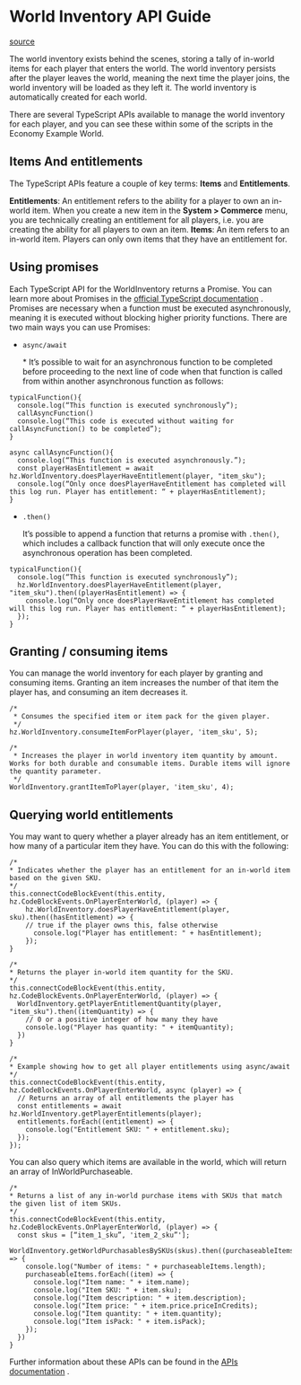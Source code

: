 # World Inventory API Guide

[source](https://developers.meta.com/horizon-worlds/learn/documentation/mhcp-program/monetization/world-inventory-api-guide)

The world inventory exists behind the scenes, storing a tally of in-world items for each player that enters the world. The world inventory persists after the player leaves the world, meaning the next time the player joins, the world inventory will be loaded as they left it. The world inventory is automatically created for each world.

There are several TypeScript APIs available to manage the world inventory for each player, and you can see these within some of the scripts in the Economy Example World.

## Items And entitlements

The TypeScript APIs feature a couple of key terms: **Items** and **Entitlements**.

**Entitlements**: An entitlement refers to the ability for a player to own an in-world item. When you create a new item in the **System > Commerce** menu, you are technically creating an entitlement for all players, i.e. you are creating the ability for all players to own an item. **Items**: An item refers to an in-world item. Players can only own items that they have an entitlement for.

## Using promises

Each TypeScript API for the WorldInventory returns a Promise. You can learn more about Promises in the [official TypeScript documentation](https://www.typescriptlang.org/docs/handbook/intro.html) . Promises are necessary when a function must be executed asynchronously, meaning it is executed without blocking higher priority functions. There are two main ways you can use Promises:

*   `async/await`
    
     \* It’s possible to wait for an asynchronous function to be completed before proceeding to the next line of code when that function is called from within another asynchronous function as follows:

```
typicalFunction(){
  console.log(“This function is executed synchronously”);
  callAsyncFunction()
  console.log(“This code is executed without waiting for callAsyncFunction() to be completed”);
}

async callAsyncFunction(){
  console.log(“This function is executed asynchronously.”);
  const playerHasEntitlement = await hz.WorldInventory.doesPlayerHaveEntitlement(player, "item_sku");
  console.log(“Only once doesPlayerHaveEntitlement has completed will this log run. Player has entitlement: “ + playerHasEntitlement);
}
```

*   `.then()`
    
     It’s possible to append a function that returns a promise with `.then()`, which includes a callback function that will only execute once the asynchronous operation has been completed.

```
typicalFunction(){
  console.log(“This function is executed synchronously”);
  hz.WorldInventory.doesPlayerHaveEntitlement(player, "item_sku").then((playerHasEntitlement) => {
    console.log(“Only once doesPlayerHaveEntitlement has completed will this log run. Player has entitlement: “ + playerHasEntitlement);
  });
}
```

## Granting / consuming items

You can manage the world inventory for each player by granting and consuming items. Granting an item increases the number of that item the player has, and consuming an item decreases it.

```
/*
 * Consumes the specified item or item pack for the given player.
 */
hz.WorldInventory.consumeItemForPlayer(player, 'item_sku', 5);

/*
 * Increases the player in world inventory item quantity by amount. Works for both durable and consumable items. Durable items will ignore the quantity parameter.
 */
WorldInventory.grantItemToPlayer(player, 'item_sku', 4);
```

## Querying world entitlements

You may want to query whether a player already has an item entitlement, or how many of a particular item they have. You can do this with the following:

```
/*
* Indicates whether the player has an entitlement for an in-world item based on the given SKU.
*/
this.connectCodeBlockEvent(this.entity, hz.CodeBlockEvents.OnPlayerEnterWorld, (player) => {
    hz.WorldInventory.doesPlayerHaveEntitlement(player, sku).then((hasEntitlement) => {
    // true if the player owns this, false otherwise
      console.log("Player has entitlement: " + hasEntitlement);
    });
}

/*
* Returns the player in-world item quantity for the SKU.
*/
this.connectCodeBlockEvent(this.entity, hz.CodeBlockEvents.OnPlayerEnterWorld, (player) => {
  WorldInventory.getPlayerEntitlementQuantity(player, "item_sku").then((itemQuantity) => {
    // 0 or a positive integer of how many they have
    console.log("Player has quantity: " + itemQuantity);
  })
}

/*
* Example showing how to get all player entitlements using async/await
*/
this.connectCodeBlockEvent(this.entity, hz.CodeBlockEvents.OnPlayerEnterWorld, async (player) => {
  // Returns an array of all entitlements the player has
  const entitlements = await hz.WorldInventory.getPlayerEntitlements(player);
  entitlements.forEach((entitlement) => {
    console.log("Entitlement SKU: " + entitlement.sku);
  });
});
```

You can also query which items are available in the world, which will return an array of InWorldPurchaseable.

```
/*
* Returns a list of any in-world purchase items with SKUs that match the given list of item SKUs.
*/
this.connectCodeBlockEvent(this.entity, hz.CodeBlockEvents.OnPlayerEnterWorld, (player) => {
  const skus = [“item_1_sku”, 'item_2_sku”'];
  WorldInventory.getWorldPurchasablesBySKUs(skus).then((purchaseableItems) => {
    console.log("Number of items: " + purchaseableItems.length);
    purchaseableItems.forEach((item) => {
      console.log("Item name: " + item.name);
      console.log("Item SKU: " + item.sku);
      console.log("Item description: " + item.description);
      console.log("Item price: " + item.price.priceInCredits);
      console.log("Item quantity: " + item.quantity);
      console.log("Item isPack: " + item.isPack);
    });
  })
}
```

Further information about these APIs can be found in the [APIs documentation](/horizon-worlds/reference/2.0.0/core_worldinventory) .

 

 

 

 

 

 

 

 

 

 

 

 

 

 

 

 

 

 

 

 

 

 

 

 

 

 

 

 

 

 

 

 

 

 

 

 

 

 

 

 

 

 

 

 

 

 

 